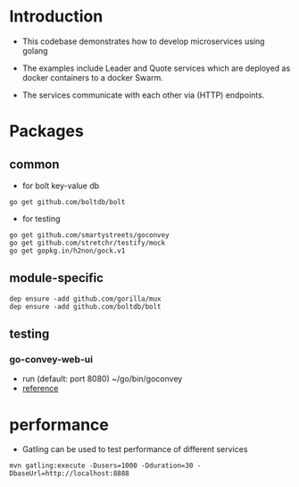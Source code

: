 # Introduction
- This codebase demonstrates how to develop microservices using golang

- The examples include Leader and Quote services which are deployed as docker containers to a docker Swarm.

- The services communicate with each other via (HTTP) endpoints.   
 
 
# Packages
## common
- for bolt key-value db 
>
	go get github.com/boltdb/bolt

- for testing
>
	go get github.com/smartystreets/goconvey
	go get github.com/stretchr/testify/mock
	go get gopkg.in/h2non/gock.v1

## module-specific
>
	dep ensure -add github.com/gorilla/mux
	dep ensure -add github.com/boltdb/bolt

## testing
### go-convey-web-ui
- run (default: port 8080)
		~/go/bin/goconvey
- [reference](http://goconvey.co/)

# performance
- Gatling can be used to test performance of different services 
>
	mvn gatling:execute -Dusers=1000 -Dduration=30 -DbaseUrl=http://localhost:8888
